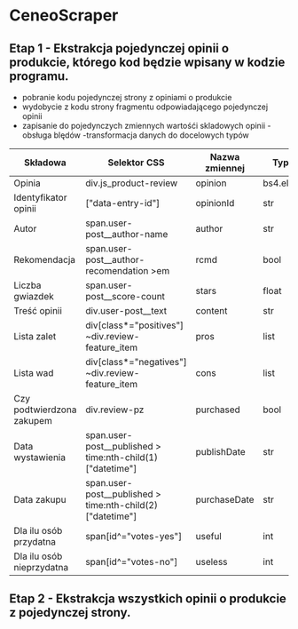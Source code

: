 # CeneoScraper
## Etap 1 - Ekstrakcja pojedynczej opinii o produkcie, którego kod będzie wpisany w kodzie programu.
- pobranie kodu pojedynczej strony z opiniami o produkcie 
- wydobycie z kodu strony fragmentu odpowiadającego pojedynczej opinii
- zapisanie do pojedynczych zmiennych wartośći skladowych opinii
-obsługa blędów
-transformacja danych do docelowych typów

|Składowa|Selektor CSS|Nazwa zmiennej|Typ danych|
|--------|------------|--------------|----------|
|Opinia|div.js_product-review|opinion|bs4.element.Tag|
|Identyfikator opinii|["data-entry-id"]|opinionId|str|
|Autor|span.user-post__author-name|author|str|
|Rekomendacja|span.user-post__author-recomendation >em|rcmd|bool|
|Liczba gwiazdek|span.user-post__score-count|stars|float|
|Treść opinii|div.user-post__text|content|str|
|Lista zalet|div[class*="positives"] ~div.review-feature_item|pros|list|
|Lista wad|div[class*="negatives"] ~div.review-feature_item|cons|list|
|Czy podtwierdzona zakupem|div.review-pz|purchased|bool|
|Data wystawienia|span.user-post__published > time:nth-child(1)["datetime"]|publishDate|str|
|Data zakupu|span.user-post__published > time:nth-child(2)["datetime"]|purchaseDate|str|
|Dla ilu osób przydatna|span[id^="votes-yes"]|useful|int|
|Dla ilu osób nieprzydatna|span[id^="votes-no"]|useless|int|

## Etap 2 - Ekstrakcja wszystkich opinii o produkcie z pojedynczej strony.
